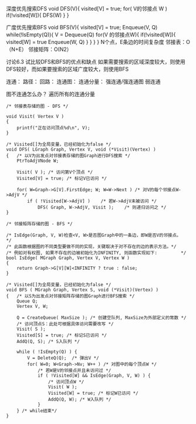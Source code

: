 深度优先搜索DFS
    void DFS(V){
        visited[V] = true;
        for( V的邻接点 W )
            if(!visited[W]){
                DFS(W)
            }
    }

广度优先搜索BFS
    void BFS(V){
        visited[V] = true;
        Enqueue(V, Q)
        while(!IsEmpty(Q)){
            V = Dequeue(Q)
            for(V 的邻接点W){
                if(!visited[W]){
                    visited[W] = true
                    Enqueue(W, Q)
                }
            }
        }
    }
N个点，E条边的时间复杂度
邻接表：O（N+E）
邻接矩阵：O(N2）

讨论6.3 试比较DFS和BFS的优点和缺点
如果需要搜索的区域深度较大，则使用DFS较好，而如果要搜索的区域广度较大，则使用BFS

连通：
路径：
回路：
连通图：
连通分量：
强连通/强连通图
弱连通

图不连通怎么办？
遍历所有的连通分量
```
/* 邻接表存储的图 - DFS */

void Visit( Vertex V )
{
    printf("正在访问顶点%d\n", V);
}

/* Visited[]为全局变量，已经初始化为false */
void DFS( LGraph Graph, Vertex V, void (*Visit)(Vertex) )
{   /* 以V为出发点对邻接表存储的图Graph进行DFS搜索 */
    PtrToAdjVNode W;
    
    Visit( V ); /* 访问第V个顶点 */
    Visited[V] = true; /* 标记V已访问 */

    for( W=Graph->G[V].FirstEdge; W; W=W->Next ) /* 对V的每个邻接点W->AdjV */
        if ( !Visited[W->AdjV] )    /* 若W->AdjV未被访问 */
            DFS( Graph, W->AdjV, Visit );    /* 则递归访问之 */
}
```

```
/* 邻接矩阵存储的图 - BFS */

/* IsEdge(Graph, V, W)检查<V, W>是否图Graph中的一条边，即W是否V的邻接点。  */
/* 此函数根据图的不同类型要做不同的实现，关键取决于对不存在的边的表示方法。*/
/* 例如对有权图, 如果不存在的边被初始化为INFINITY, 则函数实现如下:         */
bool IsEdge( MGraph Graph, Vertex V, Vertex W )
{
    return Graph->G[V][W]<INFINITY ? true : false;
}

/* Visited[]为全局变量，已经初始化为false */
void BFS ( MGraph Graph, Vertex S, void (*Visit)(Vertex) )
{   /* 以S为出发点对邻接矩阵存储的图Graph进行BFS搜索 */
    Queue Q;     
    Vertex V, W;

    Q = CreateQueue( MaxSize ); /* 创建空队列, MaxSize为外部定义的常数 */
    /* 访问顶点S：此处可根据具体访问需要改写 */
    Visit( S );
    Visited[S] = true; /* 标记S已访问 */
    AddQ(Q, S); /* S入队列 */
    
    while ( !IsEmpty(Q) ) {
        V = DeleteQ(Q);  /* 弹出V */
        for( W=0; W<Graph->Nv; W++ ) /* 对图中的每个顶点W */
            /* 若W是V的邻接点并且未访问过 */
            if ( !Visited[W] && IsEdge(Graph, V, W) ) {
                /* 访问顶点W */
                Visit( W );
                Visited[W] = true; /* 标记W已访问 */
                AddQ(Q, W); /* W入队列 */
            }
    } /* while结束*/
}
```


